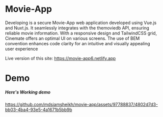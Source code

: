 
# Movie-App
Developing  is a secure Movie-App web application developed using Vue.js and Nuxt.js. It seamlessly integrates with the themoviedb API, ensuring reliable movie information. With a responsive design and TailwindCSS grid, Cinemate offers an optimal UI on various screens. The use of BEM convention enhances code clarity for an intuitive and visually appealing user experience

Live version of this site: https://movie-app6.netlify.app

# Demo

##### Here's Working demo

https://github.com/mdsiamsheikh/movie-app/assets/97788837/4802d7d3-bb03-4ba4-93e5-4a1671b5bb9b

